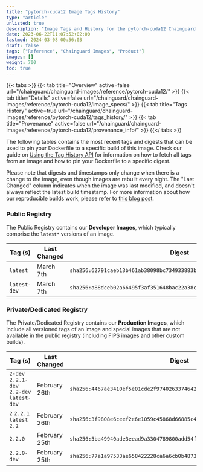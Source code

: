 ```yaml
---
title: "pytorch-cuda12 Image Tags History"
type: "article"
unlisted: true
description: "Image Tags and History for the pytorch-cuda12 Chainguard Image"
date: 2023-06-22T11:07:52+02:00
lastmod: 2024-03-08 00:56:03
draft: false
tags: ["Reference", "Chainguard Images", "Product"]
images: []
weight: 700
toc: true
---
```


{{< tabs >}}
{{< tab title="Overview" active=false url="/chainguard/chainguard-images/reference/pytorch-cuda12/" >}}
{{< tab title="Details" active=false url="/chainguard/chainguard-images/reference/pytorch-cuda12/image_specs/" >}}
{{< tab title="Tags History" active=true url="/chainguard/chainguard-images/reference/pytorch-cuda12/tags_history/" >}}
{{< tab title="Provenance" active=false url="/chainguard/chainguard-images/reference/pytorch-cuda12/provenance_info/" >}}
{{</ tabs >}}

The following tables contains the most recent tags and digests that can be used to pin your Dockerfile to a specific build of this image. Check our guide on [Using the Tag History API](/chainguard/chainguard-images/using-the-tag-history-api/) for information on how to fetch all tags from an image and how to pin your Dockerfile to a specific digest.

Please note that digests and timestamps only change when there is a change to the image, even though images are rebuilt every night. The "Last Changed" column indicates when the image was last modified, and doesn't always reflect the latest build timestamp. For more information about how our reproducible builds work, please refer to [this blog post](https://www.chainguard.dev/unchained/reproducing-chainguards-reproducible-image-builds).

### Public Registry
The Public Registry contains our **Developer Images**, which typically comprise the `latest*` versions of an image.

| Tag (s)       | Last Changed | Digest                                                                    |
|---------------|--------------|---------------------------------------------------------------------------|
|  `latest`     | March 7th    | `sha256:62791caeb13b461ab38098bc734933883ba8cc00c25135c24ca5090e84d22676` |
|  `latest-dev` | March 7th    | `sha256:a88dceb02a66495f3af351648bac22a38ca583d389a6bfa38f524a6cef3149d7` |


### Private/Dedicated Registry
The Private/Dedicated Registry contains our **Production Images**, which include all versioned tags of an image and special images that are not available in the public registry (including FIPS images and other custom builds).

| Tag (s)                                     | Last Changed  | Digest                                                                    |
|---------------------------------------------|---------------|---------------------------------------------------------------------------|
|  `2-dev` `2.2.1-dev` `2.2-dev` `latest-dev` | February 26th | `sha256:4467ae3410ef5e01cde2f9740263374642ff00b6bbe96c891b250a0746de5cae` |
|  `2` `2.2.1` `latest` `2.2`                 | February 26th | `sha256:3f9808e6ceef2e6e1059c45868d66885c4c4b31a2cf2bfc96cca5f063feba980` |
|  `2.2.0`                                    | February 25th | `sha256:5ba49940ade3eead9a3304789800add54f28226aea0a74ab329754e3736307e2` |
|  `2.2.0-dev`                                | February 25th | `sha256:77a1a97533ae658422228ca6a6cb0b4873e06b937240941874e874d01c10a2e3` |


